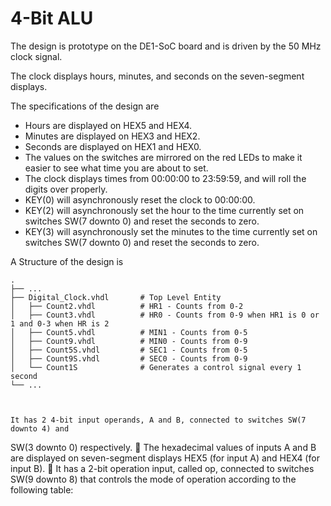 # 4-Bit ALU

The design is prototype on the DE1-SoC board and is driven by the 50 MHz clock signal. 

The clock displays hours, minutes, and seconds on the seven-segment displays.

The specifications of the design are
*  Hours are displayed on HEX5 and HEX4.
*  Minutes are displayed on HEX3 and HEX2.
*  Seconds are displayed on HEX1 and HEX0.
*  The values on the switches are mirrored on the red LEDs to make it easier to see what time you are about to set.
*  The clock displays times from 00:00:00 to 23:59:59, and will roll the digits over properly.
*  KEY(0) will asynchronously reset the clock to 00:00:00.
*  KEY(2) will asynchronously set the hour to the time currently set on switches SW(7 downto 0) and reset the seconds to zero.
*  KEY(3) will asynchronously set the minutes to the time currently set on switches SW(7 downto 0) and reset the seconds to zero.

A Structure of the design is

    .
    ├── ...
    ├── Digital_Clock.vhdl       # Top Level Entity
    │   ├── Count2.vhdl          # HR1 - Counts from 0-2 
    │   ├── Count3.vhdl          # HR0 - Counts from 0-9 when HR1 is 0 or 1 and 0-3 when HR is 2 
    │   ├── Count5.vhdl          # MIN1 - Counts from 0-5 
    │   ├── Count9.vhdl          # MIN0 - Counts from 0-9 
    │   ├── Count5S.vhdl         # SEC1 - Counts from 0-5 
    │   ├── Count9S.vhdl         # SEC0 - Counts from 0-9 
    │   └── Count1S              # Generates a control signal every 1 second
    └── ...



    It has 2 4-bit input operands, A and B, connected to switches SW(7 downto 4) and
SW(3 downto 0) respectively.
 The hexadecimal values of inputs A and B are displayed on seven-segment displays
HEX5 (for input A) and HEX4 (for input B).
 It has a 2-bit operation input, called op, connected to switches SW(9 downto 8) that
controls the mode of operation according to the following table: